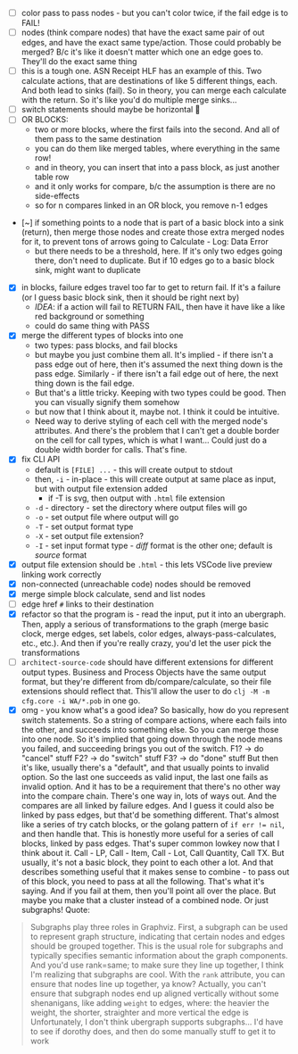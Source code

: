 - [ ] color pass to pass nodes - but you can't color twice, if the fail edge is to FAIL!
- [ ] nodes (think compare nodes) that have the exact same pair of out edges, and have the exact same type/action. Those could probably be merged? B/c it's like it doesn't matter which one an edge goes to. They'll do the exact same thing
- [ ] this is a tough one. ASN Receipt HLF has an example of this. Two calculate actions, that are destinations of like 5 different things, each. And both lead to sinks (fail). So in theory, you can merge each calculate with the return. So it's like you'd do multiple merge sinks...
- [ ] switch statements should maybe be horizontal :eyes:
- [ ] OR BLOCKS:
    - two or more blocks, where the first fails into the second. And all of them pass to the same destination
    - you can do them like merged tables, where everything in the same row!
    - and in theory, you can insert that into a pass block, as just another table row
    - and it only works for compare, b/c the assumption is there are no side-effects
    - so for n compares linked in an OR block, you remove n-1 edges
- [~] if something points to a node that is part of a basic block into a sink (return), then merge those nodes and create those extra merged nodes for it, to prevent tons of arrows going to Calculate - Log: Data Error
    - but there needs to be a threshold, here. If it's only two edges going there, don't need to duplicate. But if 10 edges go to a basic block sink, might want to duplicate
- [X] in blocks, failure edges travel too far to get to return fail. If it's a failure (or I guess basic block sink, then it should be right next by)
    - *IDEA*: if a action will fail to RETURN FAIL, then have it have like a like red background or something
    - could do same thing with PASS
- [X] merge the different types of blocks into one
    - two types: pass blocks, and fail blocks
    - but maybe you just combine them all. It's implied - if there isn't a pass edge out of here, then it's assumed the next thing down is the pass edge. Similarly - if there isn't a fail edge out of here, the next thing down is the fail edge.
    - But that's a little tricky. Keeping with two types could be good. Then you can visually signify them somehow
    - but now that I think about it, maybe not. I think it could be intuitive.
    - Need way to derive styling of each cell with the merged node's attributes. And there's the problem that I can't get a double border on the cell for call types, which is what I want... Could just do a double width border for calls. That's fine.
- [X] fix CLI API
    - default is `[FILE] ...` - this will create output to stdout
    - then, `-i` - in-place - this will create output at same place as input, but with output file extension added
        - if -T is svg, then output with `.html` file extension
    - `-d` - directory - set the directory where output files will go
    - `-o` - set output file where output will go
    - `-T` - set output format type
    - `-X` - set output file extension?
    - `-I` - set input format type - *diff* format is the other one; default is *source* format
- [X] output file extension should be `.html` - this lets VSCode live preview linking work correctly
- [X] non-connected (unreachable code) nodes should be removed
- [X] merge simple block calculate, send and list nodes
- [ ] edge href `#` links to their destination
- [X] refactor so that the program is - read the input, put it into an ubergraph. Then, apply a serious of transformations to the graph (merge basic clock, merge edges, set labels, color edges, always-pass-calculates, etc., etc.). And then if you're really crazy, you'd let the user pick the transformations
- [ ] `architect-source-code` should have different extensions for different output types. Business and Process Objects have the same output format, but they're different from db/compare/calculate, so their file extensions should reflect that. This'll allow the user to do `clj -M -m cfg.core -i WA/*.pob` in one go.
- [X] omg - you know what's a good idea? So basically, how do you represent switch statements. So a string of compare actions, where each fails into the other, and succeeds into something else. So you can merge those into one node. So it's implied that going down through the node means you failed, and succeeding brings you out of the switch.
F1? -> do "cancel" stuff
F2? -> do "switch" stuff
F3? -> do "done" stuff
 But then it's like, usually there's a "default", and that usually points to invalid option. So the last one succeeds as valid input, the last one fails as invalid option. And it has to be a requirement that there's no other way into the compare chain. There's one way in, lots of ways out. And the compares are all linked by failure edges. And I guess it could also be linked by pass edges, but that'd be something different. That's almost like a series of try catch blocks, or the golang pattern of `if err != nil`, and then handle that. This is honestly more useful for a series of call blocks, linked by pass edges. That's super common lowkey now that I think about it. Call - LP, Call - Item, Call - Lot, Call Quantity, Call TX. But usually, it's not a basic block, they point to each other a lot. And that describes something useful that it makes sense to combine - to pass out of this block, you need to pass at all the following. That's what it's saying. And if you fail at them, then you'll point all over the place. But maybe you make that a cluster instead of a combined node. Or just subgraphs! Quote:
 > Subgraphs play three roles in Graphviz. First, a subgraph can be used to represent graph structure, indicating that certain nodes and edges should be grouped together. This is the usual role for subgraphs and typically specifies semantic information about the graph components.
And you'd use rank=same; to make sure they line up together, I think
I'm realizing that subgraphs are cool. With the `rank` attribute, you can ensure that nodes line up together, ya know? Actually, you can't ensure that subgraph nodes end up aligned vertically without some shenanigans, like adding `weight` to edges, where:
> the heavier the weight, the shorter, straighter and more vertical the edge is
Unfortunately, I don't think ubergraph supports subgraphs... I'd have to see if dorothy does, and then do some manually stuff to get it to work
